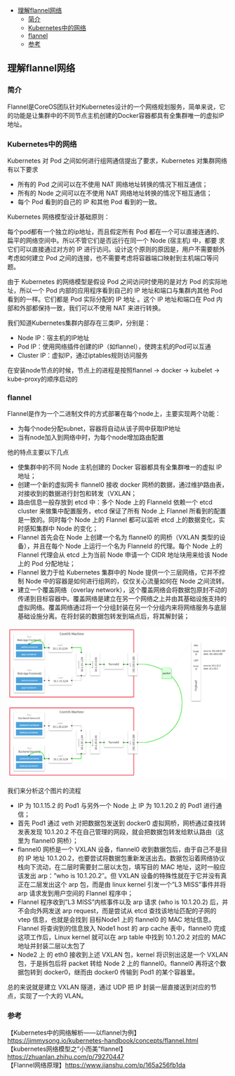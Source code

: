 <!-- START doctoc generated TOC please keep comment here to allow auto update -->
<!-- DON'T EDIT THIS SECTION, INSTEAD RE-RUN doctoc TO UPDATE -->

- [理解flannel网络](#%E7%90%86%E8%A7%A3flannel%E7%BD%91%E7%BB%9C)
  - [简介](#%E7%AE%80%E4%BB%8B)
  - [Kubernetes中的网络](#kubernetes%E4%B8%AD%E7%9A%84%E7%BD%91%E7%BB%9C)
  - [flannel](#flannel)
  - [参考](#%E5%8F%82%E8%80%83)

<!-- END doctoc generated TOC please keep comment here to allow auto update -->

## 理解flannel网络

### 简介 

Flannel是CoreOS团队针对Kubernetes设计的一个网络规划服务，简单来说，它的功能是让集群中的不同节点主机创建的Docker容器都具有全集群唯一的虚拟IP地址。  

### Kubernetes中的网络

Kubernetes 对 Pod 之间如何进行组网通信提出了要求，Kubernetes 对集群网络有以下要求  

- 所有的 Pod 之间可以在不使用 NAT 网络地址转换的情况下相互通信；
- 所有的 Node 之间可以在不使用 NAT 网络地址转换的情况下相互通信；
- 每个 Pod 看到的自己的 IP 和其他 Pod 看到的一致。

Kubernetes 网络模型设计基础原则：  

每个pod都有一个独立的ip地址，而且假定所有 Pod 都在一个可以直接连通的、扁平的网络空间中。所以不管它们是否运行在同一个 Node (宿主机) 中，都要
求它们可以直接通过对方的 IP 进行访问。设计这个原则的原因是，用户不需要额外考虑如何建立 Pod 之间的连接，也不需要考虑将容器端口映射到主机端口等问题。  

由于 Kubernetes 的网络模型是假设 Pod 之间访问时使用的是对方 Pod 的实际地址，所以一个 Pod 内部的应用程序看到自己的 IP 地址和端口与集群内其他
 Pod 看到的一样。它们都是 Pod 实际分配的 IP 地址 。这个 IP 地址和端口在 Pod 内部和外部都保持一致，我们可以不使用 NAT 来进行转换。  

我们知道Kubernetes集群内部存在三类IP，分别是：  

- Node IP：宿主机的IP地址
- Pod IP：使用网络插件创建的IP（如flannel），使跨主机的Pod可以互通
- Cluster IP：虚拟IP，通过iptables规则访问服务

在安装node节点的时候，节点上的进程是按照flannel -> docker -> kubelet -> kube-proxy的顺序启动的  

### flannel

Flannel是作为一个二进制文件的方式部署在每个node上，主要实现两个功能：  

- 为每个node分配subnet，容器将自动从该子网中获取IP地址
- 当有node加入到网络中时，为每个node增加路由配置

他的特点主要以下几点  

- 使集群中的不同 Node 主机创建的 Docker 容器都具有全集群唯一的虚拟 IP 地址；
- 创建一个新的虚拟网卡 flannel0 接收 docker 网桥的数据，通过维护路由表，对接收到的数据进行封包和转发（VXLAN； 
- 路由信息一般存放到 etcd 中：多个 Node 上的 Flanneld 依赖一个 etcd cluster 来做集中配置服务，etcd 保证了所有 Node 上 Flannel 所看到的配置是一致的。同时每个 Node 上的 Flannel 都可以监听 etcd 上的数据变化，实时感知集群中 Node 的变化；
- Flannel 首先会在 Node 上创建一个名为 flannel0 的网桥（VXLAN 类型的设备），并且在每个 Node 上运行一个名为 Flanneld 的代理。每个 Node 上的 Flannel 代理会从 etcd 上为当前 Node 申请一个 CIDR 地址块用来给该 Node 上的 Pod 分配地址；  
- Flannel 致力于给 Kubernetes 集群中的 Node 提供一个三层网络，它并不控制 Node 中的容器是如何进行组网的，仅仅关心流量如何在 Node 之间流转。  
- 建立一个覆盖网络（overlay network），这个覆盖网络会将数据包原封不动的传递到目标容器中。覆盖网络是建立在另一个网络之上并由其基础设施支持的虚拟网络。覆盖网络通过将一个分组封装在另一个分组内来将网络服务与底层基础设施分离。在将封装的数据包转发到端点后，将其解封装；  

![channel](/img/k8s_flannel_1.png?raw=true)

我们来分析这个图片的流程  

- IP 为 10.1.15.2 的 Pod1 与另外一个 Node 上 IP 为 10.1.20.2 的 Pod1 进行通信；
- 首先 Pod1 通过 veth 对把数据包发送到 docker0 虚拟网桥，网桥通过查找转发表发现 10.1.20.2 不在自己管理的网段，就会把数据包转发给默认路由（这里为 flannel0 网桥）；
- flannel0 网桥是一个 VXLAN 设备，flannel0 收到数据包后，由于自己不是目的 IP 地址 10.1.20.2，也要尝试将数据包重新发送出去。数据包沿着网络协议栈向下流动，在二层时需要封二层以太包，填写目的 MAC 地址，这时一般应该发出 arp：”who is 10.1.20.2″。但 VXLAN 设备的特殊性就在于它并没有真正在二层发出这个 arp 包，而是由 linux kernel 引发一个”L3 MISS”事件并将 arp 请求发到用户空间的 Flannel 程序中；
- Flannel 程序收到”L3 MISS”内核事件以及 arp 请求 (who is 10.1.20.2) 后，并不会向外网发送 arp request，而是尝试从 etcd 查找该地址匹配的子网的 vtep 信息，也就是会找到 目标Node1 上的 flannel0 的 MAC 地址信息。Flannel 将查询到的信息放入 Node1 host 的 arp cache 表中，flannel0 完成这项工作后，Linux kernel 就可以在 arp table 中找到 10.1.20.2 对应的 MAC 地址并封装二层以太包了
- Node2 上 的 eth0 接收到上述 VXLAN 包，kernel 将识别出这是一个 VXLAN 包，于是拆包后将 packet 转给 Node 2 上的 flannel0。flannel0 再将这个数据包转到 docker0，继而由 docker0 传输到 Pod1 的某个容器里。  

总的来说就是建立 VXLAN 隧道，通过 UDP 把 IP 封装一层直接送到对应的节点，实现了一个大的 VLAN。  

### 参考
【Kubernetes中的网络解析——以flannel为例】https://jimmysong.io/kubernetes-handbook/concepts/flannel.html  
【kubernetes网络模型之“小而美”flannel】https://zhuanlan.zhihu.com/p/79270447  
【Flannel网络原理】https://www.jianshu.com/p/165a256fb1da  